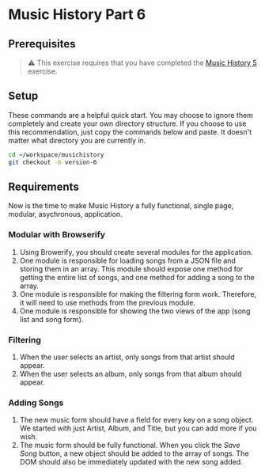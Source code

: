 # Music History Part 6

## Prerequisites

> :warning: This exercise requires that you have completed the [Music History 5](MJ_JQUERY_MUSIC_HISTORY_5.md) exercise.

## Setup

These commands are a helpful quick start. You may choose to ignore them completely and create your own directory structure. If you choose to use this recommendation, just copy the commands below and paste. It doesn't matter what directory you are currently in.

```bash
cd ~/workspace/musichistory
git checkout -b version-6
```

## Requirements

Now is the time to make Music History a fully functional, single page, modular, asychronous, application.

### Modular with Browserify

1. Using Browerify, you should create several modules for the application.
1. One module is responsible for loading songs from a JSON file and storing them in an array. This module should expose one method for getting the entire list of songs, and one method for adding a song to the array.
1. One module is responsible for making the filtering form work. Therefore, it will need to use methods from the previous module.
1. One module is responsible for showing the two views of the app (song list and song form).

### Filtering

1. When the user selects an artist, only songs from that artist should appear.
1. When the user selects an album, only songs from that album should appear.

### Adding Songs

1. The new music form should have a field for every key on a song object. We started with just Artist, Album, and Title, but you can add more if you wish.
1. The music form should be fully functional. When you click the *Save Song* button, a new object should be added to the array of songs. The DOM should also be immediately updated with the new song added.